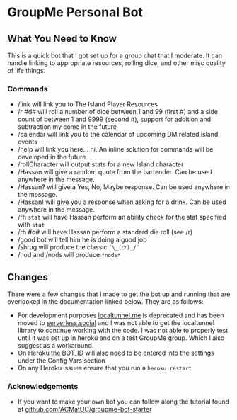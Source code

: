 # GroupMe Personal Bot

## What You Need to Know

This is a quick bot that I got set up for a group chat that I moderate. It can handle linking to appropriate resources, rolling dice, and other
misc quality of life things.

### Commands

* /link will link you to The Island Player Resources
* /r #d# will roll a number of dice between 1 and 99 (first #) and a side count of between 1 and 9999 (second #), support for addition and subtraction my come in the future
* /calendar will link you to the calendar of upcoming DM related island events
* /help will link you here... hi. An inline solution for commands will be developed in the future
* /rollCharacter will output stats for a new Island character
* /Hassan will give a random quote from the bartender. Can be used anywhere in the message.
* /Hassan? will give a Yes, No, Maybe response. Can be used anywhere in the message.
* /Hassan! will give you a response when asking for a drink. Can be used anywhere in the message.
* /rh `stat` will have Hassan perform an ability check for the stat specified with `stat`
* /rh #d# will have Hassan perform a standard die roll (see /r)
* /good bot will tell him he is doing a good job
* /shrug will produce the classic `¯\_(ツ)_/¯`
* /nod and /nods will produce `*nods*`

## Changes

There were a few changes that I made to get the bot up and running that are overlooked in the documentation linked below. They are as follows:

* For development purposes [localtunnel.me](localtunnel.me) is deprecated and has been moved to [serverless.social](http://serverless.social) and I was not able to get the localtunnel library to continue working with the code. I was not able to properly test until it was set up in heroku and on a test GroupMe group. Which I also suggest as a workaround.
* On Heroku the BOT_ID will also need to be entered into the settings under the Config Vars section
* On any Heroku issues ensure that you run a `heroku restart`

### Acknowledgements

* If you want to make your own bot you can follow along the tutorial found at [github.com/ACMatUC/groupme-bot-starter](https://github.com/ACMatUC/groupme-bot-starter)
